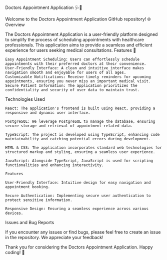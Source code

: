 Doctors Appointment Application 🩺📅

Welcome to the Doctors Appointment Application GitHub repository! 🌐
Overview

The Doctors Appointment Application is a user-friendly platform designed to simplify the process of scheduling appointments with healthcare professionals. This application aims to provide a seamless and efficient experience for users seeking medical consultations.
Features 🚀

    Easy Appointment Scheduling: Users can effortlessly schedule appointments with their preferred doctors at their convenience.
    User-Friendly Interface: A clean and intuitive interface makes navigation smooth and enjoyable for users of all ages.
    Customizable Notifications: Receive timely reminders for upcoming appointments, ensuring you never miss an important medical visit.
    Secure Patient Information: The application prioritizes the confidentiality and security of user data to maintain trust.

Technologies Used

    React: The application's frontend is built using React, providing a responsive and dynamic user interface.

    PostgreSQL: We leverage PostgreSQL to manage the database, ensuring secure storage and retrieval of appointment-related data.

    TypeScript: The project is developed using TypeScript, enhancing code maintainability and catching potential errors during development.

    HTML & CSS: The application incorporates standard web technologies for structured markup and styling, ensuring a seamless user experience.

    JavaScript: Alongside TypeScript, JavaScript is used for scripting functionalities and enhancing interactivity.

    Features

    User-Friendly Interface: Intuitive design for easy navigation and appointment booking.

    Secure Authentication: Implementing secure user authentication to protect sensitive information.

    Responsive Design: Ensuring a seamless experience across various devices.


Issues and Bug Reports

If you encounter any issues or find bugs, please feel free to create an issue in the repository. We appreciate your feedback!

Thank you for considering the Doctors Appointment Application. Happy coding! 🌟

